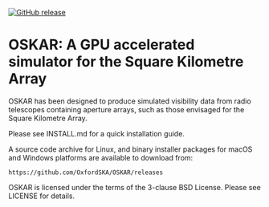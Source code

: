 [![GitHub release](https://img.shields.io/github/release/OxfordSKA/OSKAR.svg?style=flat-square)](https://github.com/OxfordSKA/OSKAR/releases)

# OSKAR: A GPU accelerated simulator for the Square Kilometre Array

OSKAR has been designed to produce simulated visibility data from radio
telescopes containing aperture arrays, such as those envisaged for the
Square Kilometre Array.

Please see INSTALL.md for a quick installation guide.

A source code archive for Linux, and binary installer packages for
macOS and Windows platforms are available to download from:

    https://github.com/OxfordSKA/OSKAR/releases

OSKAR is licensed under the terms of the 3-clause BSD License.
Please see LICENSE for details.

